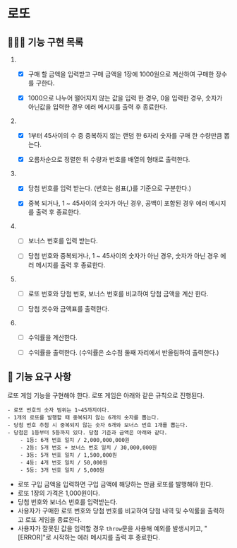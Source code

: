 # 로또

## 👨🏻‍💻 기능 구현 목록

1. - [x] 구매 할 금액을 입력받고 구매 금액을 1장에 1000원으로 계산하여 구매한 장수를 구한다.

   - [x] 1000으로 나누어 떨어지지 않는 값을 입력 한 경우, 0을 입력한 경우, 숫자가 아닌값을 입력한 경우 에러 메시지를 출력 후 종료한다.

2. - [x] 1부터 45사이의 수 중 중복하지 않는 랜덤 한 6자리 숫자를 구매 한 수량만큼 뽑는다.

   - [x] 오름차순으로 정렬한 뒤 수량과 번호를 배열의 형태로 출력한다.

3. - [x] 당첨 번호를 입력 받는다. (번호는 쉼표(,)를 기준으로 구분한다.)

   - [x] 중복 되거나, 1 ~ 45사이의 숫자가 아닌 경우, 공백이 포함된 경우 에러 메시지를 출력 후 종료한다.

4. - [ ] 보너스 번호를 입력 받는다.

   - [ ] 당첨 번호와 중복되거나, 1 ~ 45사이의 숫자가 아닌 경우, 숫자가 아닌 경우 에러 메시지를 출력 후 종료한다.

5. - [ ] 로또 번호와 당첨 번호, 보너스 번호를 비교하여 당첨 금액을 계산 한다.

   - [ ] 당첨 갯수와 금액표를 출력한다.

6. - [ ] 수익률을 계산한다.

   - [ ] 수익률을 출력한다. (수익률은 소수점 둘째 자리에서 반올림하여 출력한다.)

## 🚀 기능 요구 사항

로또 게임 기능을 구현해야 한다. 로또 게임은 아래와 같은 규칙으로 진행된다.

```
- 로또 번호의 숫자 범위는 1~45까지이다.
- 1개의 로또를 발행할 때 중복되지 않는 6개의 숫자를 뽑는다.
- 당첨 번호 추첨 시 중복되지 않는 숫자 6개와 보너스 번호 1개를 뽑는다.
- 당첨은 1등부터 5등까지 있다. 당첨 기준과 금액은 아래와 같다.
    - 1등: 6개 번호 일치 / 2,000,000,000원
    - 2등: 5개 번호 + 보너스 번호 일치 / 30,000,000원
    - 3등: 5개 번호 일치 / 1,500,000원
    - 4등: 4개 번호 일치 / 50,000원
    - 5등: 3개 번호 일치 / 5,000원
```

- 로또 구입 금액을 입력하면 구입 금액에 해당하는 만큼 로또를 발행해야 한다.
- 로또 1장의 가격은 1,000원이다.
- 당첨 번호와 보너스 번호를 입력받는다.
- 사용자가 구매한 로또 번호와 당첨 번호를 비교하여 당첨 내역 및 수익률을 출력하고 로또 게임을 종료한다.
- 사용자가 잘못된 값을 입력할 경우 `throw`문을 사용해 예외를 발생시키고, "[ERROR]"로 시작하는 에러 메시지를 출력 후 종료한다.
